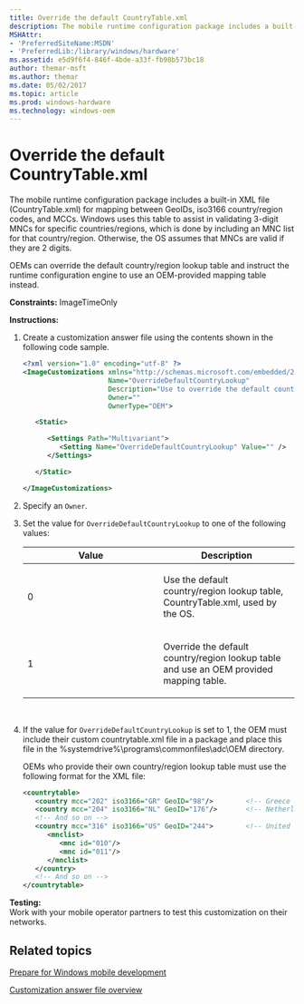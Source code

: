 ```yaml
---
title: Override the default CountryTable.xml
description: The mobile runtime configuration package includes a built-in XML file (CountryTable.xml) for mapping between GeoIDs, iso3166 country/region codes, and MCCs.
MSHAttr:
- 'PreferredSiteName:MSDN'
- 'PreferredLib:/library/windows/hardware'
ms.assetid: e5d9f6f4-846f-4bde-a33f-fb98b573bc18
author: themar-msft
ms.author: themar
ms.date: 05/02/2017
ms.topic: article
ms.prod: windows-hardware
ms.technology: windows-oem
---
```


# Override the default CountryTable.xml


The mobile runtime configuration package includes a built-in XML file (CountryTable.xml) for mapping between GeoIDs, iso3166 country/region codes, and MCCs. Windows uses this table to assist in validating 3-digit MNCs for specific countries/regions, which is done by including an MNC list for that country/region. Otherwise, the OS assumes that MNCs are valid if they are 2 digits.

OEMs can override the default country/region lookup table and instruct the runtime configuration engine to use an OEM-provided mapping table instead.

<a href="" id="constraints---imagetimeonly"></a>**Constraints:** ImageTimeOnly  

<a href="" id="instructions-"></a>**Instructions:**  
1.  Create a customization answer file using the contents shown in the following code sample.

    ```XML
    <?xml version="1.0" encoding="utf-8" ?>  
    <ImageCustomizations xmlns="http://schemas.microsoft.com/embedded/2004/10/ImageUpdate"  
                         Name="OverrideDefaultCountryLookup"  
                         Description="Use to override the default country/region lookup table (CountryTable.xml) with the OEM mapping table."
                         Owner=""  
                         OwnerType="OEM"> 

       <Static>

          <Settings Path="Multivariant"> 
             <Setting Name="OverrideDefaultCountryLookup" Value="" /> 
          </Settings>  

       </Static>

    </ImageCustomizations>
    ```

2.  Specify an `Owner`.

3.  Set the value for `OverrideDefaultCountryLookup` to one of the following values:

    <table>
    <colgroup>
    <col width="50%" />
    <col width="50%" />
    </colgroup>
    <thead>
    <tr class="header">
    <th>Value</th>
    <th>Description</th>
    </tr>
    </thead>
    <tbody>
    <tr class="odd">
    <td><p>0</p></td>
    <td><p>Use the default country/region lookup table, CountryTable.xml, used by the OS.</p></td>
    </tr>
    <tr class="even">
    <td><p>1</p></td>
    <td><p>Override the default country/region lookup table and use an OEM provided mapping table.</p></td>
    </tr>
    </tbody>
    </table>

     

4.  If the value for `OverrideDefaultCountryLookup` is set to 1, the OEM must include their custom countrytable.xml file in a package and place this file in the %systemdrive%\\programs\\commonfiles\\adc\\OEM directory.

    OEMs who provide their own country/region lookup table must use the following format for the XML file:

    ```XML
    <countrytable>
       <country mcc="202" iso3166="GR" GeoID="98"/>        <!-- Greece -->
       <country mcc="204" iso3166="NL" GeoID="176"/>       <!-- Netherlands -->
       <!-- And so on -->
       <country mcc="316" iso3166="US" GeoID="244">        <!-- United States-->
          <mnclist>
             <mnc id="010"/>
             <mnc id="011"/>
          </mnclist>
       </country>
       <!-- And so on -->
    </countrytable>
    ```

<a href="" id="testing-"></a>**Testing:**  
Work with your mobile operator partners to test this customization on their networks.

## Related topics

[Prepare for Windows mobile development](https://docs.microsoft.com/en-us/windows-hardware/manufacture/mobile/preparing-for-windows-mobile-development)

[Customization answer file overview](https://docs.microsoft.com/en-us/windows-hardware/customize/mobile/mcsf/customization-answer-file)
